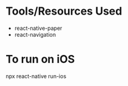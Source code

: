 
# Tools/Resources Used

* react-native-paper
* react-navigation


# To run on iOS

npx react-native run-ios